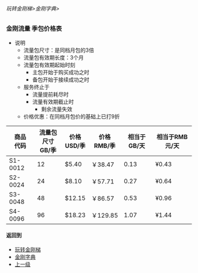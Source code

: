 ###### 玩转金刚梯>金刚字典>
### 金刚流量 季包价格表

- 说明
  - 流量包尺寸：是同档月包的3倍
  - 流量包有效期长度：3个月
  - 流量包有效期起始时刻
    - 主包开始于购买成功之时
    - 备包开始于接续成功之时
  - 服务终止于
    - 流量提前耗尽时
    - 流量有效期截止时
      - 剩余流量失效
  - 价格优惠：在同档月包价的基础上已打9折

|商品<Br>代码|流量包尺寸<Br>GB/季|价格<Br>USD/季|价格<Br>RMB/季|相当于GB/天|相当于RMB元/天|
|-------|-------|-------|----------|----------|----------| 
|S1-0012|     12|  $5.40|   ￥38.47|      0.13|     ¥0.43|
|S2-0024|     24|  $8.10|   ￥57.71|      0.27|     ¥0.64|
|S3-0048|     48| $12.15|   ￥86.57|      0.53|     ¥0.96|
|S4-0096|     96| $18.23|  ￥129.85|      1.07|     ¥1.44|


#### 返回到
- [玩转金刚梯](https://github.com/a2zitpro/web/blob/master/LadderFree/A.md)
- [金刚字典](https://github.com/a2zitpro/web/blob/master/LadderFree/kkDictionary/KKDictionary.md)
- [上一级](https://github.com/a2zitpro/web/blob/master/LadderFree/kkDictionary/KKDatatrafficPriceOfLadderKKID_V2.md)
